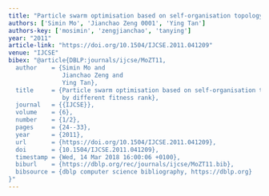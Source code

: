 ```yaml
---
title: "Particle swarm optimisation based on self-organisation topology driven by different fitness rank"
authors: ['Simin Mo', 'Jianchao Zeng 0001', 'Ying Tan']
authors-key: ['mosimin', 'zengjianchao', 'tanying']
year: "2011"
article-link: "https://doi.org/10.1504/IJCSE.2011.041209"
venue: "IJCSE"
bibex: "@article{DBLP:journals/ijcse/MoZT11,
  author    = {Simin Mo and
               Jianchao Zeng and
               Ying Tan},
  title     = {Particle swarm optimisation based on self-organisation topology driven
               by different fitness rank},
  journal   = {{IJCSE}},
  volume    = {6},
  number    = {1/2},
  pages     = {24--33},
  year      = {2011},
  url       = {https://doi.org/10.1504/IJCSE.2011.041209},
  doi       = {10.1504/IJCSE.2011.041209},
  timestamp = {Wed, 14 Mar 2018 16:00:06 +0100},
  biburl    = {https://dblp.org/rec/journals/ijcse/MoZT11.bib},
  bibsource = {dblp computer science bibliography, https://dblp.org}
}"
---
```

